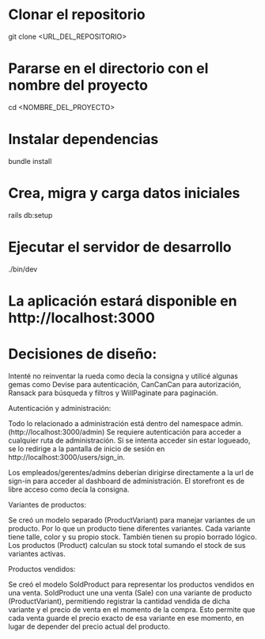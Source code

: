 # Clonar el repositorio
git clone <URL_DEL_REPOSITORIO>

# Pararse en el directorio con el nombre del proyecto
cd <NOMBRE_DEL_PROYECTO>

# Instalar dependencias
bundle install

# Crea, migra y carga datos iniciales
rails db:setup 

# Ejecutar el servidor de desarrollo
./bin/dev

# La aplicación estará disponible en http://localhost:3000


# Decisiones de diseño: 

Intenté no reinventar la rueda como decía la consigna y utilicé algunas gemas como Devise para autenticación, CanCanCan para autorización, Ransack para búsqueda y filtros y WillPaginate para paginación.

Autenticación y administración:

Todo lo relacionado a administración está dentro del namespace admin. (http://localhost:3000/admin)
Se requiere autenticación para acceder a cualquier ruta de administración. 
Si se intenta acceder sin estar logueado, se lo redirige a la pantalla de inicio de sesión en http://localhost:3000/users/sign_in.

Los empleados/gerentes/admins deberían dirigirse directamente a la url de sign-in para acceder al dashboard de administración. El storefront es de libre acceso como decía la consigna.

Variantes de productos:

Se creó un modelo separado (ProductVariant) para manejar variantes de un producto. Por lo que un producto tiene diferentes variantes.
Cada variante tiene talle, color y su propio stock. También tienen su propio borrado lógico.
Los productos (Product) calculan su stock total sumando el stock de sus variantes activas.

Productos vendidos:

Se creó el modelo SoldProduct para representar los productos vendidos en una venta.
SoldProduct une una venta (Sale) con una variante de producto (ProductVariant), 
permitiendo registrar la cantidad vendida de dicha variante y el precio de venta en el momento de la compra.
Esto permite que cada venta guarde el precio exacto de esa variante en ese momento, en lugar de depender del precio actual del producto.
